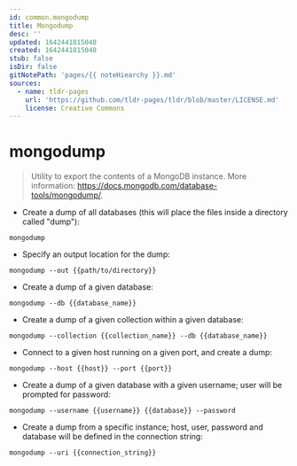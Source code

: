 ```yaml
---
id: common.mongodump
title: Mongodump
desc: ''
updated: 1642441815048
created: 1642441815048
stub: false
isDir: false
gitNotePath: 'pages/{{ noteHiearchy }}.md'
sources:
  - name: tldr-pages
    url: 'https://github.com/tldr-pages/tldr/blob/master/LICENSE.md'
    license: Creative Commons
---
```

# mongodump

> Utility to export the contents of a MongoDB instance.
> More information: <https://docs.mongodb.com/database-tools/mongodump/>.

- Create a dump of all databases (this will place the files inside a directory called "dump"):

`mongodump`

- Specify an output location for the dump:

`mongodump --out {{path/to/directory}}`

- Create a dump of a given database:

`mongodump --db {{database_name}}`

- Create a dump of a given collection within a given database:

`mongodump --collection {{collection_name}} --db {{database_name}}`

- Connect to a given host running on a given port, and create a dump:

`mongodump --host {{host}} --port {{port}}`

- Create a dump of a given database with a given username; user will be prompted for password:

`mongodump --username {{username}} {{database}} --password`

- Create a dump from a specific instance; host, user, password and database will be defined in the connection string:

`mongodump --uri {{connection_string}}`

